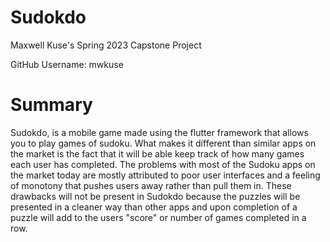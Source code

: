 # Sudokdo
Maxwell Kuse's Spring 2023 Capstone Project

GitHub Username: mwkuse

# Summary
Sudokdo, is a mobile game made using the flutter framework that allows you to play games of sudoku. What makes it different than similar apps on the market is the fact that it will be able keep track of how many games each user has completed. The problems with most of the Sudoku apps on the market today are mostly attributed to poor user interfaces and a feeling of monotony that pushes users away rather than pull them in. These drawbacks will not be present in Sudokdo because the puzzles will be presented in a cleaner way than other apps and upon completion of a puzzle will add to the users "score" or number of games completed in a row.
